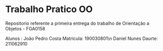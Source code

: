 # Trabalho Pratico OO

Repositorio referente a primeira entrega do trabalho de Orientação a Objetos - FGA0158




Alunos : 
João Pedro Costa Matrícula: 190030801\n
Daniel Nunes  Daurte: 211062910
